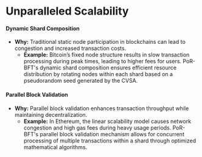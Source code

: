 # Unparalleled Scalability

#### Dynamic Shard Composition

* **Why:** Traditional static node participation in blockchains can lead to congestion and increased transaction costs.
  * **Example:** Bitcoin’s fixed node structure results in slow transaction processing during peak times, leading to higher fees for users. PoR-BFT's dynamic shard composition ensures efficient resource distribution by rotating nodes within each shard based on a pseudorandom seed generated by the CVSA.

#### Parallel Block Validation

* **Why:** Parallel block validation enhances transaction throughput while maintaining decentralization.
  * **Example:** In Ethereum, the linear scalability model causes network congestion and high gas fees during heavy usage periods. PoR-BFT's parallel block validation mechanism allows for concurrent processing of multiple transactions within a shard through optimized mathematical algorithms.
